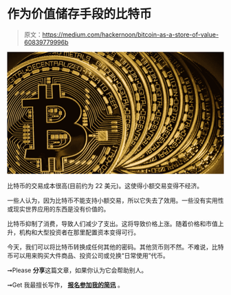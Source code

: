 # 作为价值储存手段的比特币

> 原文：<https://medium.com/hackernoon/bitcoin-as-a-store-of-value-60839779996b>

![](img/01831fd1006e606e227c5c2d028637db.png)

比特币的交易成本很高(目前约为 22 美元)。这使得小额交易变得不经济。

一些人认为，因为比特币不能支持小额交易，所以它失去了效用。一些没有实用性或现实世界应用的东西是没有价值的。

比特币抑制了消费，导致人们减少了支出。这将导致价格上涨。随着价格和市值上升，机构和大型投资者在那里配置资本变得可行。

今天，我们可以将比特币转换成任何其他的密码。其他货币则不然。不难说，比特币可以用来购买大件商品、投资公司或兑换“日常使用”代币。

➞Please **分享**这篇文章，如果你认为它会帮助别人。

➞Get 我最擅长写作， [**报名参加我的简讯**](https://docs.google.com/forms/d/e/1FAIpQLSeX8Hu86LMIIBiya-9jijTXgKVNLUOHUue_hOAO3uPIxt0NfA/viewform?usp=sf_link) 。